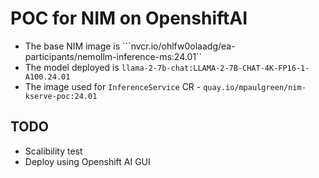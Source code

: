 # POC for NIM on OpenshiftAI
- The base NIM image is ```nvcr.io/ohlfw0olaadg/ea-participants/nemollm-inference-ms:24.01``
- The model deployed is ```llama-2-7b-chat:LLAMA-2-7B-CHAT-4K-FP16-1-A100.24.01```
- The image used for ```InferenceService``` CR - ```quay.io/mpaulgreen/nim-kserve-poc:24.01```
## TODO
- Scalibility test 
- Deploy using Openshift AI GUI

